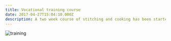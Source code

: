 ```yaml
---
title: Vocational training course
date: 2017-04-27T15:04:10.000Z
description: A two week course of stitching and cooking has been started for slum area ladies to enhance and  develop their skills to support their families financially.
---
```


![training](/img/facebook-vocational-training.webp)
